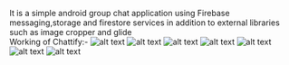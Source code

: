 It is a simple android group chat application using Firebase messaging,storage and firestore services in addition to external libraries such as image cropper and glide<br/> 
Working of Chattify:- 
![alt text](https://github.com/sharmaachintya08/pictures/blob/master/Screenshot%202023-03-10%20162727.png)
![alt text](https://github.com/sharmaachintya08/pictures/blob/master/Screenshot%202023-03-10%20162741.png)
![alt text](https://github.com/sharmaachintya08/pictures/blob/master/Screenshot%202023-03-10%20162821.png)
![alt text](https://github.com/sharmaachintya08/pictures/blob/master/Screenshot%202023-03-10%20163429.png)
![alt text](https://github.com/sharmaachintya08/pictures/blob/master/Screenshot%202023-03-10%20163452.png)
![alt text](https://github.com/sharmaachintya08/pictures/blob/master/Screenshot%202023-03-10%20163504.png)
![alt text](https://github.com/sharmaachintya08/pictures/blob/master/Screenshot%202023-03-10%20163515.png)
